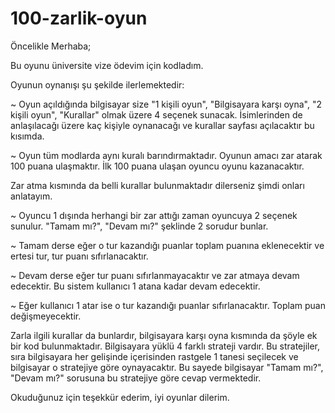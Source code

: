 # 100-zarlik-oyun

Öncelikle Merhaba;

Bu oyunu üniversite vize ödevim için kodladım. 

Oyunun oynanışı şu şekilde ilerlemektedir:

~ Oyun açıldığında bilgisayar size "1 kişili oyun", "Bilgisayara karşı oyna", "2 kişili oyun", "Kurallar" olmak üzere 4 seçenek sunacak. İsimlerinden de anlaşılacağı üzere kaç kişiyle oynanacağı ve kurallar sayfası açılacaktır bu kısımda.

~ Oyun tüm modlarda aynı kuralı barındırmaktadır. Oyunun amacı zar atarak 100 puana ulaşmaktır. İlk 100 puana ulaşan oyuncu oyunu kazanacaktır.

Zar atma kısmında da belli kurallar bulunmaktadır dilerseniz şimdi onları anlatayım.

~ Oyuncu 1 dışında herhangi bir zar attığı zaman oyuncuya 2 seçenek sunulur. "Tamam mı?", "Devam mı?" şeklinde 2 sorudur bunlar. 

~ Tamam derse eğer o tur kazandığı puanlar toplam puanına eklenecektir ve ertesi tur, tur puanı sıfırlanacaktır.

~ Devam derse eğer tur puanı sıfırlanmayacaktır ve zar atmaya devam edecektir. Bu sistem kullanıcı 1 atana kadar devam edecektir.

~ Eğer kullanıcı 1 atar ise o tur kazandığı puanlar sıfırlanacaktır. Toplam puan değişmeyecektir.

Zarla ilgili kurallar da bunlardır, bilgisayara karşı oyna kısmında da şöyle ek bir kod bulunmaktadır. Bilgisayara yüklü 4 farklı strateji vardır. Bu stratejiler, sıra bilgisayara her gelişinde içerisinden rastgele 1 tanesi seçilecek ve bilgisayar o stratejiye göre oynayacaktır. Bu sayede bilgisayar "Tamam mı?", "Devam mı?" sorusuna bu stratejiye göre cevap vermektedir.

Okuduğunuz için teşekkür ederim, iyi oyunlar dilerim.
